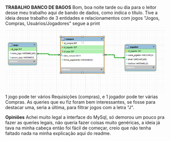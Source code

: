**TRABALHO BANCO DE BAGOS**
Bom, boa noite tarde ou dia para o leitor desse meu trabalho aqui de bando de dados, como indica o título.
Tive a ideia desse trabalho de 3 entidades e relacionamentos com jogos "Jogos, Compras, Usuários/Jogadores" segue a print
![Pirnt](https://github.com/nistros/Trabalho-BancodDados/blob/main/pastaprint/imagem_2025-08-10_005435934.png?raw=true)
1 jogo pode ter vários Requisições (compras), e 1 jogador pode ter várias Compras. As queries que eu fiz foram bem interessantes, se fosse para destacar uma, seria a última, para filtrar jogos com a letra "J".

**Opiniões**
Achei muito legal a interface do MySql, só demorou um pouco pra fazer as queries legais, não queria fazer coisas muito genéricas, a ideia já tava na minha cabeça então foi fácil de começar, creio que não tenha faltado nada na minha explicação aqui do readme.
